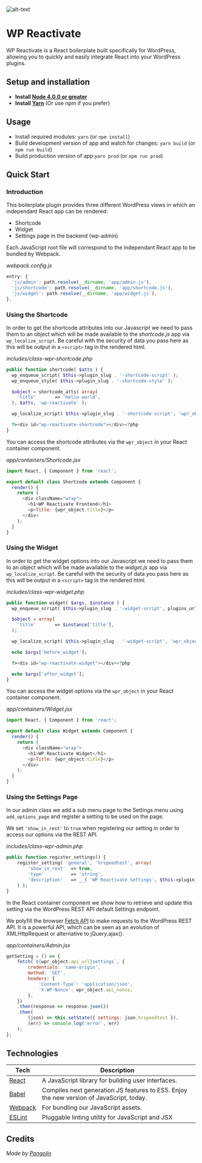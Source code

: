 ![alt-text](https://cloud.githubusercontent.com/assets/1805604/26199709/55c91bda-3bcb-11e7-871e-94b7a022cfa9.jpg "WP Reactivate - WordPress React Boilerplate")
# WP Reactivate
WP Reactivate is a React boilerplate built specifically for WordPress, allowing you to quickly and easily integrate React into your WordPress plugins.

## Setup and installation
* **Install [Node 4.0.0 or greater](https://nodejs.org)**
* **Install [Yarn](https://yarnpkg.com/en/docs/install)** (Or use npm if you prefer)

## Usage
* Install required modules: `yarn` (or `npm install`)
* Build development version of app and watch for changes: `yarn build` (or `npm run build`)
* Build production version of app:`yarn prod` (or `npm run prod`)

## Quick Start
### Introduction
This boilerplate plugin provides three different WordPress views in which an independant React app can be rendered:

- Shortcode
- Widget
- Settings page in the backend (wp-admin)

Each JavaScript root file will correspond to the independant React app to be bundled by Webpack.

*webpack.config.js*
```javascript =6
entry: {
  'js/admin': path.resolve(__dirname, 'app/admin.js'),
  'js/shortcode': path.resolve(__dirname, 'app/shortcode.js'),
  'js/widget': path.resolve(__dirname, 'app/widget.js'),
},
```
  
### Using the Shortcode
In order to get the shortcode attributes into our Javascript we need to pass them to an object which will be made available to the *shortcode.js* app via ```wp_localize_script```. Be careful with the security of data you pass here as this will be output in a ```<script>``` tag in the rendered html.

*includes/class-wpr-shortcode.php*
```php =79
public function shortcode( $atts ) {
  wp_enqueue_script( $this->plugin_slug . '-shortcode-script' );
  wp_enqueue_style( $this->plugin_slug . '-shortcode-style' );

  $object = shortcode_atts( array(
    'title'       => 'Hello world',
  ), $atts, 'wp-reactivate' );

  wp_localize_script( $this->plugin_slug . '-shortcode-script', 'wpr_object', $object );

  ?><div id="wp-reactivate-shortcode"></div><?php
}
```

You can access the shortcode attributes via the ```wpr_object``` in your React container component.

*app/containers/Shortcode.jsx* 
```javascript =1
import React, { Component } from 'react';

export default class Shortcode extends Component {
  render() {
    return (
      <div className="wrap">
        <h1>WP Reactivate Frontend</h1>
        <p>Title: {wpr_object.title}</p>
      </div>
    );
  }
}
```
### Using the Widget
In order to get the widget options into our Javascript we need to pass them to an object which will be made available to the *widget.js* app via ```wp_localize_script```. Be careful with the security of data you pass here as this will be output in a ```<script>``` tag in the rendered html.


*includes/class-wpr-widget.php*
```php =41
public function widget( $args, $instance ) {
  wp_enqueue_script( $this->plugin_slug . '-widget-script', plugins_url( 'assets/js/widget.js', dirname( __FILE__ ) ), array( 'jquery' ), $this->version );

  $object = array(
    'title'       => $instance['title'],
  );

  wp_localize_script( $this->plugin_slug . '-widget-script', 'wpr_object', $object );

  echo $args['before_widget'];

  ?><div id="wp-reactivate-widget"></div><?php

  echo $args['after_widget'];
}
```
You can access the widget options via the ```wpr_object``` in your React container component.

*app/containers/Widget.jsx* 
```javascript =1
import React, { Component } from 'react';

export default class Widget extends Component {
  render() {
    return (
      <div className="wrap">
        <h1>WP Reactivate Widget</h1>
        <p>Title: {wpr_object.title}</p>
      </div>
    );
  }
}

```
### Using the Settings Page
In our admin class we add a sub menu page to the Settings menu using ```add_options_page``` and register a setting to be used on the page.

We set ```'show_in_rest'``` to ```true``` when registering our setting in order to access our options via the REST API.

*includes/class-wpr-admin.php*
```php =187
public function register_settings() {
    register_setting( 'general', 'hrspeedtest', array(
        'show_in_rest' 	=> true,
        'type'			=> 'string',
        'description'	=> __( 'WP Reactivate Settings', $this->plugin_slug )
    ) );
}
```

In the React container component we show how to retrieve and update this setting via the WordPress REST API default Settings  endpoint.

We polyfill the browser [Fetch API](https://developer.mozilla.org/en/docs/Web/API/Fetch_API) to make requests to the WordPress REST API. It is a powerful API, which can be seen as an evolution of XMLHttpRequest or alternative to jQuery.ajax().

*app/containers/Admin.jsx*
```javascript
getSetting = () => {
    fetch(`${wpr_object.api_url}settings`, {
        credentials: 'same-origin',
        method: 'GET',
        headers: {
            'Content-Type': 'application/json',
            'X-WP-Nonce': wpr_object.api_nonce,
        },
    })
    .then(response => response.json())
    .then(
        (json) => this.setState({ settings: json.hrspeedtest }),
        (err) => console.log('error', err)
    );
};
```
## Technologies
| **Tech** | **Description** |
|----------|-------|
|  [React](https://facebook.github.io/react/)  |   A JavaScript library for building user interfaces. |
|  [Babel](http://babeljs.io) |  Compiles next generation JS features to ES5. Enjoy the new version of JavaScript, today. |
| [Webpack](http://webpack.js.org) | For bundling our JavaScript assets. |
| [ESLint](http://eslint.org/)| Pluggable linting utility for JavaScript and JSX  |

## Credits
*Made by [Pangolin](https://gopangolin.com)*
